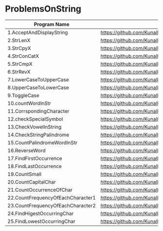 # ProblemsOnString

| Program Name             | Link Of Souce code                                                                   |
| ----------------- | ------------------------------------------------------------------ |
1.AcceptAndDisplayString   |https://github.com/KunalNarkhedePatil/LogicBuilding/blob/main/ProblemsOnStrings/AcceptAndDisplayString.cpp
2.StrLenX   |https://github.com/KunalNarkhedePatil/LogicBuilding/blob/main/ProblemsOnStrings/StrLenX.cpp
3.StrCpyX   |https://github.com/KunalNarkhedePatil/LogicBuilding/blob/main/ProblemsOnStrings/StrCpyX.cpp
4.StrConCatX   |https://github.com/KunalNarkhedePatil/LogicBuilding/blob/main/ProblemsOnStrings/StrConCatX.cpp
5.StrCmpX   |https://github.com/KunalNarkhedePatil/LogicBuilding/blob/main/ProblemsOnStrings/StrCmpX.cpp
6.StrRevX   |https://github.com/KunalNarkhedePatil/LogicBuilding/blob/main/ProblemsOnStrings/StrRevX.cpp
7.LowerCaseToUpperCase   |https://github.com/KunalNarkhedePatil/LogicBuilding/blob/main/ProblemsOnStrings/LowerCaseToUpperCase.cpp
8.UpperCaseToLowerCase   |https://github.com/KunalNarkhedePatil/LogicBuilding/blob/main/ProblemsOnStrings/UpperCaseToLowerCase.cpp
9.ToggleCase   |https://github.com/KunalNarkhedePatil/LogicBuilding/blob/main/ProblemsOnStrings/ToggleCase.cpp
10.countWordInStr   |https://github.com/KunalNarkhedePatil/LogicBuilding/blob/main/ProblemsOnStrings/countWordInStr.cpp
11.CorrspondingCharacter   |https://github.com/KunalNarkhedePatil/LogicBuilding/blob/main/ProblemsOnStrings/CorrspondingCharacter.cpp
12.checkSpecialSymbol   |https://github.com/KunalNarkhedePatil/LogicBuilding/blob/main/ProblemsOnStrings/checkSpecialSymbol.cpp
13.CheckVowelInString   |https://github.com/KunalNarkhedePatil/LogicBuilding/blob/main/ProblemsOnStrings/CheckVowelInString.cpp
14.CheckStringPalindrome   |https://github.com/KunalNarkhedePatil/LogicBuilding/blob/main/ProblemsOnStrings/CheckStringPalindrome.cpp
15.CountPalindromeWordInStr   |https://github.com/KunalNarkhedePatil/LogicBuilding/blob/main/ProblemsOnStrings/CountPalindromeWordInStr.cpp
16.ReverseWord   |https://github.com/KunalNarkhedePatil/LogicBuilding/blob/main/ProblemsOnStrings/ReverseWord.cpp
17.FindFirstOccurrence   |https://github.com/KunalNarkhedePatil/LogicBuilding/blob/main/ProblemsOnStrings/FindFirstOccurrence.cpp
18.FindLastOccurrence   |https://github.com/KunalNarkhedePatil/LogicBuilding/blob/main/ProblemsOnStrings/FindLastOccurrence.cpp
19.CountSmall   |https://github.com/KunalNarkhedePatil/LogicBuilding/blob/main/ProblemsOnStrings/CountSmall.cpp
20.CountCapitalChar   |https://github.com/KunalNarkhedePatil/LogicBuilding/blob/main/ProblemsOnStrings/CountCapitalChar.cpp
21.CountOccurrenceOfChar   |https://github.com/KunalNarkhedePatil/LogicBuilding/blob/main/ProblemsOnStrings/CountOccurrenceOfChar.cpp
22.CountFrequencyOfEachCharacter1   |https://github.com/KunalNarkhedePatil/LogicBuilding/blob/main/ProblemsOnStrings/CountFrequencyOfEachCharacter1.cpp
23.CountFrequencyOfEachCharacter2   |https://github.com/KunalNarkhedePatil/LogicBuilding/blob/main/ProblemsOnStrings/CountFrequencyOfEachCharacter2.cpp
24.FindHigestOccurringChar   |https://github.com/KunalNarkhedePatil/LogicBuilding/blob/main/ProblemsOnStrings/FindHigestOccurringChar.cpp
25.FindLowestOccurringChar   |https://github.com/KunalNarkhedePatil/LogicBuilding/blob/main/ProblemsOnStrings/FindLowestOccurringChar.cpp